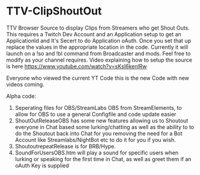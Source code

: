# TTV-ClipShoutOut
TTV Browser Source to display Clips from Streamers who get Shout Outs.
This requires a Twitch Dev Account and an Application setup to get an ApplicationId and It's Secert to do Application oAuth.
Once you set that up replace the values in the appropriate location in the code.
Currently it will launch on a !so and !bl command from Broadcaster and mods. Feel free to modify as your channel requires.
Video explaining how to setup the source is here https://www.youtube.com/watch?v=sKsI6kenlRw

Everyone who viewed the current YT Code this is the new Code with new videos coming.

Alpha code:
1. Seperating files for OBS/StreamLabs OBS from StreamElements, to allow for OBS to use a general Configfile and code update easier
2. ShoutOutReleaseOBS has some new features allowing us to Shoutout everyone in Chat based some lurking/chatting as well as the ability to 
to do the Shoutout back into Chat for you removing the need for a Bot Account like Streamlabs/NightBot etc to do it for you if you wish.
3. ShoutoutrepeatRelease is for BRB/Hype.
4. SoundForUsersOBS.htm will play a sound for specific users when lurking or speaking for the first time in Chat, as well as greet them if an oAuth Key is supplied
